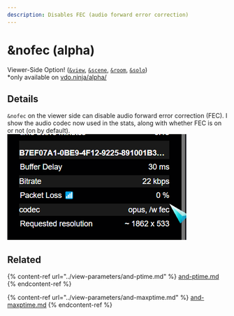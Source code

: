 ```yaml
---
description: Disables FEC (audio forward error correction)
---
```


# \&nofec (alpha)

Viewer-Side Option! ([`&view`](../view-parameters/view.md), [`&scene`](../view-parameters/scene.md), [`&room`](../../general-settings/room.md), [`&solo`](../mixer-scene-parameters/and-solo.md))\
\*only available on [vdo.ninja/alpha/](https://vdo.ninja/alpha/)

## Details

&#x20;`&nofec` on the viewer side can disable audio forward error correction (FEC). I show the audio codec now used in the stats, along with whether FEC is on or not (on by default).\
![](<../../.gitbook/assets/image (2) (5).png>)

## Related

{% content-ref url="../view-parameters/and-ptime.md" %}
[and-ptime.md](../view-parameters/and-ptime.md)
{% endcontent-ref %}

{% content-ref url="../view-parameters/and-maxptime.md" %}
[and-maxptime.md](../view-parameters/and-maxptime.md)
{% endcontent-ref %}
